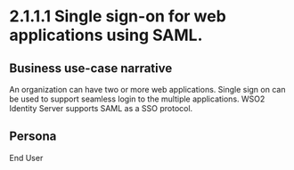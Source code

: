 # 2.1.1.1 Single sign-on for  web applications using SAML.

## Business use-case narrative
An organization can have two or more web applications. Single sign on can be used to support seamless login to the 
multiple applications. WSO2 Identity Server supports SAML as a SSO protocol. 

## Persona
End User

